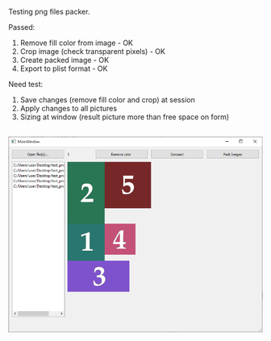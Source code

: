 Testing png files packer.

Passed:
1) Remove fill color from image - OK
2) Crop image (check transparent pixels) - OK
3) Create packed image - OK
4) Export to plist format - OK

Need test:
1) Save changes (remove fill color and crop) at session
2) Apply changes to all pictures
3) Sizing at window (result picture more than free space on form)

<br/><img src="screen.png" />
